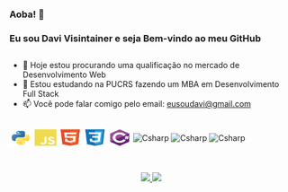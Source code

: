 ### Aoba! 👋
### Eu sou Davi Visintainer e seja Bem-vindo ao meu GitHub

## 

- 🔭 Hoje estou procurando uma qualificação no mercado de Desenvolvimento Web
- 🌱 Estou estudando na PUCRS fazendo um MBA em Desenvolvimento Full Stack
- 📫 Você pode falar comigo pelo email: eusoudavi@gmail.com


<div style="display: inline_block"><br>
  <img align="center" alt="Python" height="30" width="40" src="https://raw.githubusercontent.com/devicons/devicon/master/icons/python/python-original.svg">
  <img align="center" alt="Js" height="30" width="40" src="https://raw.githubusercontent.com/devicons/devicon/master/icons/javascript/javascript-plain.svg">
  <img align="center" alt="HTML" height="30" width="40" src="https://raw.githubusercontent.com/devicons/devicon/master/icons/html5/html5-original.svg">
  <img align="center" alt="CSS" height="30" width="40" src="https://raw.githubusercontent.com/devicons/devicon/master/icons/css3/css3-original.svg">
  <img align="center" alt="Csharp" height="30" width="40" src="https://raw.githubusercontent.com/devicons/devicon/master/icons/csharp/csharp-original.svg">
  <img align="center" alt="Csharp" height="30" width="40" src="https://cdn.jsdelivr.net/gh/devicons/devicon/icons/cplusplus/cplusplus-original.svg">
  <img align="center" alt="Csharp" height="30" width="40" src="https://cdn.jsdelivr.net/gh/devicons/devicon/icons/matlab/matlab-original.svg">
  <img align="center" alt="Csharp" height="30" width="40" src="https://cdn.jsdelivr.net/gh/devicons/devicon/icons/ubuntu/ubuntu-plain.svg" />
</div>

## 

<br>
<div align="center">
  <a href="https://github.com/eusoudavi">
  <img height="180em" src="https://github-readme-stats.vercel.app/api?username=eusoudavi&show_icons=true&theme=dark&include_all_commits=true&count_private=true"/>
  <img height="180em" src="https://github-readme-stats.vercel.app/api/top-langs/?username=eusoudavi&layout=compact&theme=dark"/>
</div>

